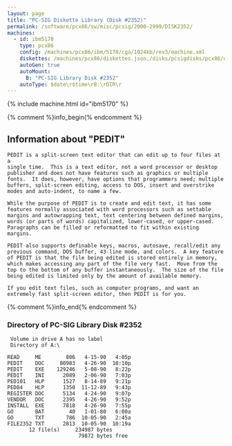 ```yaml
---
layout: page
title: "PC-SIG Diskette Library (Disk #2352)"
permalink: /software/pcx86/sw/misc/pcsig/2000-2999/DISK2352/
machines:
  - id: ibm5170
    type: pcx86
    config: /machines/pcx86/ibm/5170/cga/1024kb/rev3/machine.xml
    diskettes: /machines/pcx86/diskettes.json,/disks/pcsigdisks/pcx86/diskettes.json
    autoGen: true
    autoMount:
      B: "PC-SIG Library Disk #2352"
    autoType: $date\r$time\rB:\rDIR\r
---
```


{% include machine.html id="ibm5170" %}

{% comment %}info_begin{% endcomment %}

## Information about "PEDIT"

    PEDIT is a split-screen text editor that can edit up to four files at a
    single time.  This is a text editor, not a word processor or desktop
    publisher and does not have features such as graphics or multiple
    fonts.  It does, however, have options that programmers need; multiple
    buffers, split-screen editing, access to DOS, insert and overstrike
    modes and auto-indent, to name a few.
    
    While the purpose of PEDIT is to create and edit text, it has some
    features normally associated with word processors such as settable
    margins and autowrapping text, text centering between defined margins,
    words (or parts of words) capitalized, lower-cased, or upper-cased.
    Paragraphs can be filled or reformatted to fit within existing
    margins.
    
    PEDIT also supports definable keys, macros, autosave, recall/edit any
    previous command, DOS buffer, 43-line mode, and colors.  A key feature
    of PEDIT is that the file being edited is stored entirely in memory,
    which makes accessing any part of the file very fast.  Move from the
    top to the bottom of any buffer instantaneously.  The size of the file
    being edited is limited only by the amount of available memory.
    
    If you edit text files, such as computer programs, and want an
    extremely fast split-screen editor, then PEDIT is for you.
{% comment %}info_end{% endcomment %}


### Directory of PC-SIG Library Disk #2352

     Volume in drive A has no label
     Directory of A:\

    READ     ME        806   4-15-90   4:05p
    PEDIT    DOC     80983   4-26-90  10:10p
    PEDIT    EXE    129246   5-08-90   8:22p
    PEDIT    INI      2089   2-06-90   7:03p
    PED101   HLP      1527   8-14-89   9:21p
    PED84    HLP      1350  11-12-89   9:43p
    REGISTER DOC      5134   4-24-90   9:07p
    VENDOR   DOC      2395   4-26-90   9:52p
    INSTALL  EXE      7818   4-26-90   7:55p
    GO       BAT        40   1-01-80   6:00a
    GO       TXT       786  10-05-90   2:45a
    FILE2352 TXT      2813  10-05-90  10:19a
           12 file(s)     234987 bytes
                           79872 bytes free
